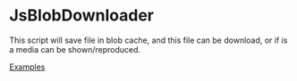 JsBlobDownloader
================

This script will save file in blob cache, and this file can be download, or if is a media can be shown/reproduced.



[Examples](http://jwbr.tk/JsBlobDownloader)
